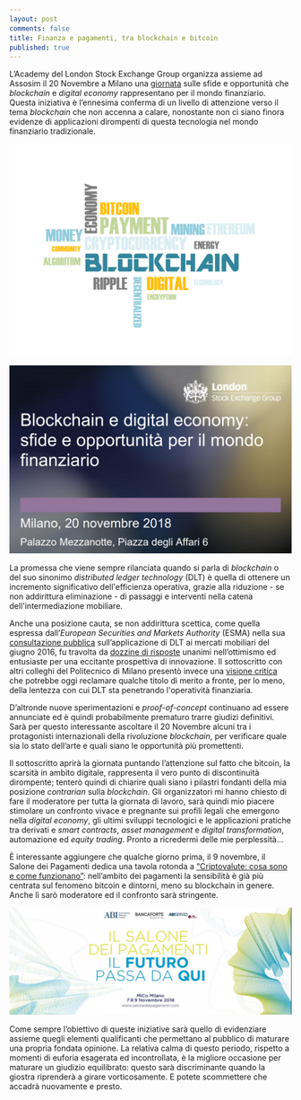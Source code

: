 ```yaml
---
layout: post
comments: false
title: Finanza e pagamenti, tra blockchain e bitcoin
published: true
---
```


L’Academy del London Stock Exchange Group organizza assieme ad Assosim il 20 Novembre a Milano una [giornata](www.lseg.com/it/markets-products-and-services/business-services/academy/milan-campus/course-calendar-italy/blockchain-e-digital-economy-sfide-e-opportunit%C3%A0-il-mondo-finanziario) sulle sfide e opportunità che _blockchain_ e _digital economy_ rappresentano per il mondo finanziario. Questa iniziativa è l’ennesima conferma di un livello di attenzione verso il tema _blockchain_ che non accenna a calare, nonostante non ci siano finora evidenze di applicazioni dirompenti di questa tecnologia nel mondo finanziario tradizionale.

![Finanza e pagamenti, tra blockchain e bitcoin](/images/blockchain-3206918_1280.png)

[![LSEG](/images/20181120-lseg.jpg)](www.lseg.com/it/markets-products-and-services/business-services/academy/milan-campus/course-calendar-italy/blockchain-e-digital-economy-sfide-e-opportunit%C3%A0-il-mondo-finanziario)

La promessa che viene sempre rilanciata quando si parla di _blockchain_ o del suo sinonimo _distributed ledger technology_ (DLT) è quella di ottenere un incremento significativo dell'efficienza operativa, grazie alla riduzione - se non addirittura eliminazione - di passaggi e interventi nella catena dell'intermediazione mobiliare.

Anche una posizione cauta, se non addirittura scettica, come quella espressa dall’_European Securities and Markets Authority_ (ESMA) nella sua [consultazione pubblica](www.esma.europa.eu/sites/default/files/library/2016-773_dp_dlt.pdf) sull’applicazione di DLT ai mercati mobiliari del giugno 2016, fu travolta da [dozzine di risposte](www.esma.europa.eu/press-news/consultations/consultation-distributed-ledger-technology-applied-securities-markets) unanimi nell’ottimismo ed entusiaste per una eccitante prospettiva di innovazione. Il sottoscritto con altri colleghi del Politecnico di Milano presentò invece una [visione critica](ssrn.com/abstract=3265776) che potrebbe oggi reclamare qualche titolo di merito a fronte, per lo meno, della lentezza con cui DLT sta penetrando l'operatività finanziaria.

D’altronde nuove sperimentazioni e _proof-of-concept_ continuano ad essere annunciate ed è quindi probabilmente prematuro trarre giudizi definitivi. Sarà per questo interessante ascoltare il 20 Novembre alcuni tra i protagonisti internazionali della rivoluzione _blockchain_, per verificare quale sia lo stato dell’arte e quali siano le opportunità più promettenti.

Il sottoscritto aprirà la giornata puntando l’attenzione sul fatto che bitcoin, la scarsità in ambito digitale, rappresenta il vero punto di discontinuità dirompente; tenterò quindi di chiarire quali siano i pilastri fondanti della mia posizione _contrarian_ sulla _blockchain_. Gli organizzatori mi hanno chiesto di fare il moderatore per tutta la giornata di lavoro, sarà quindi mio piacere stimolare un confronto vivace e pregnante sui profili legali che emergono nella _digital economy_, gli ultimi sviluppi tecnologici e le applicazioni pratiche tra derivati e _smart contracts_, _asset management_ e _digital transformation_, automazione ed _equity trading_. Pronto a ricredermi delle mie perplessità...

È interessante aggiungere che qualche giorno prima, il 9 novembre, il Salone dei Pagamenti dedica una tavola rotonda a [“Criptovalute: cosa sono e come funzionano”](www.salonedeipagamenti.com/agenda/criptovalute-cosa-sono-e-come-funzionano): nell’ambito dei pagamenti la sensibilità è già più centrata sul fenomeno bitcoin e dintorni, meno su blockchain in genere. Anche lì sarò moderatore ed il confronto sarà stringente.

[![Salone dei Pagamenti Criptovalute](/images/20181109-salone-pagamenti.jpg)](www.salonedeipagamenti.com/agenda/criptovalute-cosa-sono-e-come-funzionano)

Come sempre l’obiettivo di queste iniziative sarà quello di evidenziare assieme quegli elementi qualificanti che permettano al pubblico di maturare una propria fondata opinione. La relativa calma di questo periodo, rispetto a momenti di euforia esagerata ed incontrollata, è la migliore occasione per maturare un giudizio equilibrato: questo sarà discriminante quando la giostra riprenderà a girare vorticosamente. E potete scommettere che accadrà nuovamente e presto.
